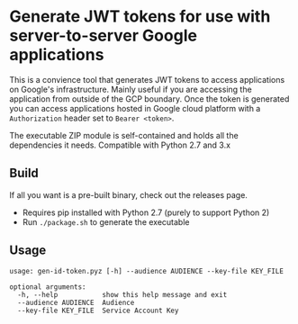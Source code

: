 # Generate JWT tokens for use with server-to-server Google applications

This is a convience tool that generates JWT tokens to access applications on Google's infrastructure. Mainly useful if you are accessing the application from outside of the GCP boundary. Once the token is generated you can access applications hosted in Google cloud platform with a `Authorization` header set to `Bearer <token>`.

The executable ZIP module is self-contained and holds all the dependencies it needs. Compatible with Python 2.7 and 3.x

## Build

If all you want is a pre-built binary, check out the releases page.

* Requires pip installed with Python 2.7 (purely to support Python 2)
* Run `./package.sh` to generate the executable

## Usage

```
usage: gen-id-token.pyz [-h] --audience AUDIENCE --key-file KEY_FILE

optional arguments:
  -h, --help           show this help message and exit
  --audience AUDIENCE  Audience
  --key-file KEY_FILE  Service Account Key
```

